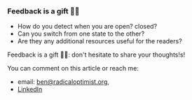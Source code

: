 ### Feedback is a gift 🙏🏼

* How do you detect when you are open? closed?
* Can you switch from one state to the other?
* Are they any additional resources useful for the readers?

Feedback is a gift 🙏🏼: don't hesitate to share your thoughts!s!

You can comment on this article or reach me:
- email: [ben@radicaloptimist.org](mailto:ben@radicaloptimist.org ), 
- [LinkedIn](https://www.linkedin.com/in/benoitdesligneris/ )  

